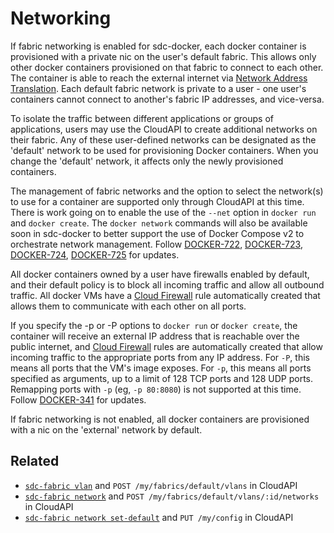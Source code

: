 # Networking

If fabric networking is enabled for sdc-docker, each docker container is
provisioned with a private nic on the user's default fabric. This allows
only other docker containers provisioned on that fabric to connect to each
other. The container is able to reach the external internet via [Network
Address Translation](http://en.wikipedia.org/wiki/Network_address_translation).
Each default fabric network is private to a user - one user's containers cannot
connect to another's fabric IP addresses, and vice-versa.

To isolate the traffic between different applications or groups of applications,
users may use the CloudAPI to create additional networks on their fabric.
Any of these user-defined networks can be designated as the 'default' network
to be used for provisioning Docker containers. When you change the 'default'
network, it affects only the newly provisioned containers.

The management of fabric networks and the option to select the network(s) to
use for a container are supported only through CloudAPI at this time. There
is work going on to enable the use of the `--net` option in `docker run` and
`docker create`. The `docker network` commands will also be available soon
in sdc-docker to better support the use of Docker Compose v2 to orchestrate
network management. Follow [DOCKER-722](http://smartos.org/bugview/DOCKER-722),
[DOCKER-723](http://smartos.org/bugview/DOCKER-723),
[DOCKER-724](http://smartos.org/bugview/DOCKER-724),
[DOCKER-725](http://smartos.org/bugview/DOCKER-725) for updates.

All docker containers owned by a user have firewalls enabled by default, and
their default policy is to block all incoming traffic and allow all outbound
traffic. All docker VMs have a
[Cloud Firewall](https://www.joyent.com/developers/firewall/) rule
automatically created that allows them to communicate with each other on all
ports.

If you specify the -p or -P options to `docker run` or `docker create`, the
container will receive an external IP address that is reachable over the public
internet, and [Cloud Firewall](https://www.joyent.com/developers/firewall/)
rules are automatically created that allow incoming traffic to the appropriate
ports from any IP address. For `-P`, this means all ports that the VM's image
exposes. For `-p`, this means all ports specified as arguments, up to a limit
of 128 TCP ports and 128 UDP ports. Remapping ports with `-p` (eg, `-p 80:8080`)
is not supported at this time. Follow [DOCKER-341](http://smartos.org/bugview/DOCKER-341)
for updates.

If fabric networking is not enabled, all docker containers are provisioned with
a nic on the 'external' network by default.


## Related

- [`sdc-fabric vlan`](https://apidocs.joyent.com/cloudapi/#CreateFabricVLAN) and `POST /my/fabrics/default/vlans` in CloudAPI
- [`sdc-fabric network`](https://apidocs.joyent.com/cloudapi/#CreateFabricNetwork) and `POST /my/fabrics/default/vlans/:id/networks` in CloudAPI
- [`sdc-fabric network set-default`](https://apidocs.joyent.com/cloudapi/#UpdateConfig) and `PUT /my/config` in CloudAPI
